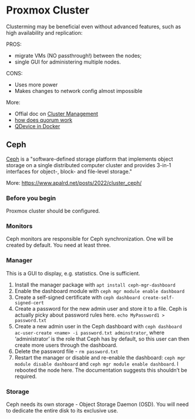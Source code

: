 # Proxmox Cluster

Clusterming may be beneficial even without advanced features, such as high availability and replication:

PROS:

* migrate VMs (NO passthrough!) between the nodes;
* single GUI for administering multiple nodes.

CONS:

* Uses more power
* Makes changes to network config almost impossible

More:

* Offial doc on
[Cluster Management](https://pve.proxmox.com/pve-docs/chapter-pvecm.html)
* [how does quorum work](https://www.reddit.com/r/Proxmox/comments/gne7mx/new_to_clusters_how_does_quorum_exactly_work/)
* [QDevice in Docker](https://raymii.org/s/tutorials/Proxmox_VE_7_Corosync_QDevice_in_Docker.html)

## Ceph

[Ceph](https://en.wikipedia.org/wiki/Ceph_(software)) is a
"software-defined storage platform that implements object storage on a single distributed computer cluster and provides 3-in-1 interfaces for
object-, block- and file-level storage."

More: https://www.apalrd.net/posts/2022/cluster_ceph/

### Before you begin

Proxmox cluster should be configured.

### Monitors

Ceph monitors are responsible for Ceph synchronization.  One will be created by default.
You need at least three.

### Manager

This is a GUI to display, e.g. statistics. One is sufficient.

1. Install the manager package with `apt install ceph-mgr-dashboard`
1. Enable the dashboard module with `ceph mgr module enable dashboard`
1. Create a self-signed certificate with `ceph dashboard create-self-signed-cert`
1. Create a password for the new admin user and store it to a file. Ceph is actually picky
about password rules here. `echo MyPassword1 > password.txt`
1. Create a new admin user in the Ceph dashboard with `ceph dashboard ac-user-create <name> -i password.txt adminstrator`,
where ‘administrator’ is the role that Ceph has by default, so this user can then create more users through the dashboard.
1. Delete the password file - `rm password.txt`
1. Restart the manager or disable and re-enable the dashboard:
`ceph mgr module disable dashboard` and `ceph mgr module enable dashboard`.
I rebooted the node here. The documentation suggests this shouldn’t be required.

### Storage

Ceph needs its own storage - Object Storage Daemon (OSD).  You will need to dedicate the entire disk to its exclusive use.




